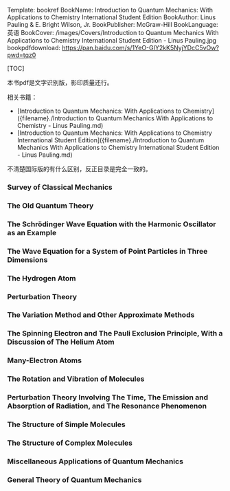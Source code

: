 Template: bookref
BookName: Introduction to Quantum Mechanics: With Applications to Chemistry International Student Edition
BookAuthor: Linus Pauling & E. Bright Wilson, Jr.
BookPublisher: McGraw-Hill
BookLanguage: 英语
BookCover: /images/Covers/Introduction to Quantum Mechanics With Applications to Chemistry International Student Edition - Linus Pauling.jpg
bookpdfdownload: https://pan.baidu.com/s/1YeO-GIY2kK5NyjYDcC5vOw?pwd=tqz0 

[TOC]

本书pdf是文字识别版，影印质量还行。

相关书籍：

- [Introduction to Quantum Mechanics: With Applications to Chemistry]({filename}./Introduction to Quantum Mechanics With Applications to Chemistry - Linus Pauling.md)
- [Introduction to Quantum Mechanics: With Applications to Chemistry International Student Edition]({filename}./Introduction to Quantum Mechanics With Applications to Chemistry International Student Edition - Linus Pauling.md)

不清楚国际版的有什么区别，反正目录是完全一致的。

### Survey of Classical Mechanics

### The Old Quantum Theory

### The Schrödinger Wave Equation with the Harmonic Oscillator as an Example

### The Wave Equation for a System of Point Particles in Three Dimensions

### The Hydrogen Atom

### Perturbation Theory

### The Variation Method and Other Approximate Methods

### The Spinning Electron and The Pauli Exclusion Principle, With a Discussion of The Helium Atom

### Many-Electron Atoms

### The Rotation and Vibration of Molecules

### Perturbation Theory Involving The Time, The Emission and Absorption of Radiation, and The Resonance Phenomenon

### The Structure of Simple Molecules

### The Structure of Complex Molecules

### Miscellaneous Applications of Quantum Mechanics

### General Theory of Quantum Mechanics

